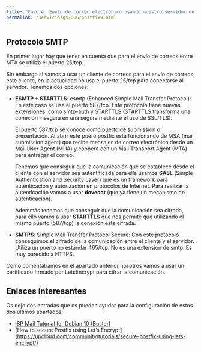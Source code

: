 ```yaml
---
title: "Caso 4: Envío de correo electrónico usando nuestro servidor de correos"
permalink: /serviciosgs/u06/postfix9.html
---
```


## Protocolo SMTP

En primer lugar hay que tener en cuenta que para el envío de correos entre MTA se utiliza el puerto 25/tcp.

Sin embargo si vamos a usar un cliente de correos para el envío de correos, este cliente, en la actualidad no usa el puerto 25/tcp para conectarse al servidor. Tenemos dos opciones:

* **ESMTP + STARTTLS**: esmtp (Enhanced Simple Mail Transfer Protocol): En este caso se usa el puerto 587/tcp. Este protocolo tiene nuevas extensiones: como smtp-auth y STARTTLS (STARTTLS transforma una conexión insegura en una segura mediante el uso de SSL/TLS).

	El puerto 587/tcp se conoce como puerto de submission o presentación. Al abrir este puero postfix esta funcionando de MSA (mail submission agent) que recibe mensajes de correo electrónico desde un Mail User Agent (MUA) y coopera con un Mail Transport Agent (MTA) para entregar el correo.

	Tenemos que conseguir que la comunicación que se establece desde el cliente con el servidor sea autentificada para ella usamos **SASL** (Simple Authentication and Security Layer) que es un framework para autenticación y autorización en protocolos de Internet. Para realizar la autenticación vamos a usar **dovecot** (que ya tiene un mecanismo de autenticación).

	Ademmás tenemos que conseguir que la comunicación sea cifrada, para ello vamos a usar **STARTTLS** que nos permite que utilizando el mismo puerto (587/tcp) la conexión este cifrada.

* **SMTPS**: Simple Mail Transfer Protocol Secure: Con este protocolo conseguimos el cifrado de la comunicación entre el cliente y el servidor. Utiliza un puerto no estándar 465/tcp. No es una extensión de smtp. Es muy parecido a HTTPS.

Como comentábamos en el apartado anterior nosotros vamos a usar un certificado firmado por LetsEncrypt para cifrar la comunicación.

## Enlaces interesantes

Os dejo dos entradas que os pueden ayudar para la configuración de estos dos últimos apartados:

* [ISP Mail Tutorial for Debian 10 (Buster)](https://123qwe.com/tutorial-debian-10/)
* [How to secure Postfix using Let’s Encrypt] (https://upcloud.com/community/tutorials/secure-postfix-using-lets-encrypt/)